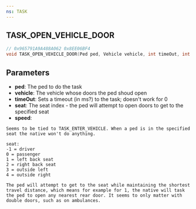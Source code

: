 ```yaml
---
ns: TASK
---
```

## TASK_OPEN_VEHICLE_DOOR

```c
// 0x965791A9A488A062 0x8EE06BF4
void TASK_OPEN_VEHICLE_DOOR(Ped ped, Vehicle vehicle, int timeOut, int seat, float speed);
```

## Parameters
* **ped**: The ped to do the task
* **vehicle**: The vehicle whose doors the ped shoud open
* **timeOut**: Sets a timeout (in ms?) to the task; doesn't work for 0
* **seat**: The seat index - the ped will attempt to open doors to get to the specified seat
* **speed**:

```
Seems to be tied to TASK_ENTER_VEHICLE. When a ped is in the specified seat the native won't do anything.

seat:
-1 = driver  
0 = passenger  
1 = left back seat  
2 = right back seat  
3 = outside left  
4 = outside right

The ped will attempt to get to the seat while maintaining the shortest travel distance, which means for example for 1, the native will task the ped to open any nearest rear door. It seems to only matter with double doors, such as on ambulances.
```
